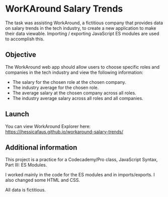 # WorKAround Salary Trends

The task was assisting WorkAround, a fictitious company that provides data on salary trends in the tech industry, to create a new application to make their data viewable. 
Importing / exporting JavaScript ES modules are used to accomplish this.

## Objective
The WorkAround web app should allow users to choose specific roles and companies in the tech industry and view the following information:

* The salary for the chosen role at the chosen company.
* The industry average for the chosen role.
* The average salary at the chosen company across all roles.
* The industry average salary across all roles and all companies.

## Launch
You can view WorkAround Explorer here: https://jhessicafaus.github.io/workaround-salary-trends/

## Additional information

This project is a practice for a Codecademy/Pro class, 
JavaScript Syntax, Part III: ES Modules.

I worked mainly in the code for the ES modules and in imports/exports. I also changed some HTML and CSS.

All data is fictitious.
